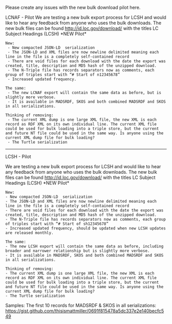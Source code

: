 Please create any issues with the new bulk download pilot here.


LCNAF - Pilot
We are testing a new bulk export process for LCSH and would like to hear any feedback from anyone who uses the bulk downloads. The new bulk files can be found http://id.loc.gov/download/ with the titles LC Subject Headings (LCSH) \*NEW Pilot\*
```
New:
 - New compacted JSON-LD  serialization
 - The JSON-LD and XML files are now newline delimited meaning each line in the file is a completely self-contained record
 - There are void files for each download with the date the export was created, title, description and MD5 hash of the unzipped download.
 - The N-Triple file has records separators now as comments, each group of triples start with “# Start of n12345678”
 - Increased updated frequency.
            
The same:
 - The new LCNAF export will contain the same data as before, but is slightly more verbose.
 - It is available in MADSRDF, SKOS and both combined MADSRDF and SKOS in all serializations.
            
Thinking of removing:
 - The current XML dump is one large XML file, the new XML is each record as RDF XML on its own individual line. The current XML file could be used for bulk loading into a triple store, but the current and future NT file could be used in the same way. Is anyone using the current XML dump file for bulk loading?
 - The Turtle serialization
```

---


LCSH - Pilot

We are testing a new bulk export process for LCSH and would like to hear any feedback from anyone who uses the bulk downloads. The new bulk files can be found http://id.loc.gov/download/ with the titles LC Subject Headings (LCSH) \*NEW Pilot\*
```
New:
- New compacted JSON-LD  serialization
- The JSON-LD and XML files are now newline delimited meaning each line in the file is a completely self-contained record
- There are void files for each download with the date the export was created, title, description and MD5 hash of the unzipped download.
- The N-Triple file has records separators now as comments, each group of triples start with “# Start of sh12345678”
- Increased updated frequency, should be updated when new LCSH updates are released monthly.

The same:
- The new LCSH export will contain the same data as before, including broader and narrower relationship but is slightly more verbose.
- It is available in MADSRDF, SKOS and both combined MADSRDF and SKOS in all serializations.

Thinking of removing:
- The current XML dump is one large XML file, the new XML is each record as RDF XML on its own individual line. The current XML file could be used for bulk loading into a triple store, but the current and future NT file could be used in the same way. Is anyone using the current XML dump file for bulk loading?
- The Turtle serialization

```
Samples: 
The first 10 records for MADSRDF & SKOS in all serializations:
https://gist.github.com/thisismattmiller/0691f815478a5dc337e2e140becfc549

